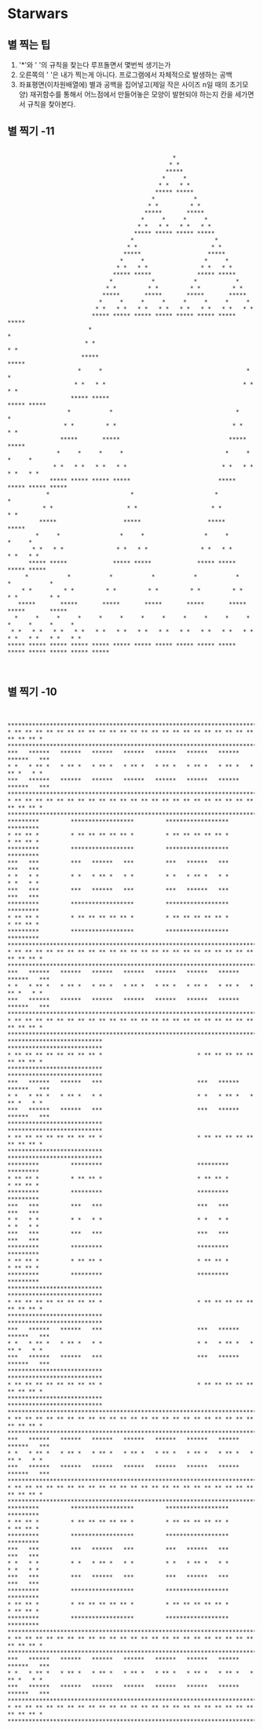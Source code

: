 # Starwars
## 별 찍는 팁
1. '*'와 ' '의 규칙을 찾는다 루프돌면서 몇번씩 생기는가
2. 오른쪽의 ' '은 내가 찍는게 아니다. 프로그램에서 자체적으로 발생하는 공백
3. 좌표평면(이차원배열에) 별과 공백을 집어넣고(제일 작은 사이즈 n일 때의 초기모양) 재귀함수를 통해서 어느점에서 만들어놓은 모양이 발현되야 하는지 칸을 세가면서 규칙을 찾아본다.


## 별 찍기 -11
<pre>
  <code>
                                               *
                                              * *
                                             *****
                                            *     *
                                           * *   * *
                                          ***** *****
                                         *           *
                                        * *         * *
                                       *****       *****
                                      *     *     *     *
                                     * *   * *   * *   * *
                                    ***** ***** ***** *****
                                   *                       *
                                  * *                     * *
                                 *****                   *****
                                *     *                 *     *
                               * *   * *               * *   * *
                              ***** *****             ***** *****
                             *           *           *           *
                            * *         * *         * *         * *
                           *****       *****       *****       *****
                          *     *     *     *     *     *     *     *
                         * *   * *   * *   * *   * *   * *   * *   * *
                        ***** ***** ***** ***** ***** ***** ***** *****
                       *                                               *
                      * *                                             * *
                     *****                                           *****
                    *     *                                         *     *
                   * *   * *                                       * *   * *
                  ***** *****                                     ***** *****
                 *           *                                   *           *
                * *         * *                                 * *         * *
               *****       *****                               *****       *****
              *     *     *     *                             *     *     *     *
             * *   * *   * *   * *                           * *   * *   * *   * *
            ***** ***** ***** *****                         ***** ***** ***** *****
           *                       *                       *                       *
          * *                     * *                     * *                     * *
         *****                   *****                   *****                   *****
        *     *                 *     *                 *     *                 *     *
       * *   * *               * *   * *               * *   * *               * *   * *
      ***** *****             ***** *****             ***** *****             ***** *****
     *           *           *           *           *           *           *           *
    * *         * *         * *         * *         * *         * *         * *         * *
   *****       *****       *****       *****       *****       *****       *****       *****
  *     *     *     *     *     *     *     *     *     *     *     *     *     *     *     *
 * *   * *   * *   * *   * *   * *   * *   * *   * *   * *   * *   * *   * *   * *   * *   * *
***** ***** ***** ***** ***** ***** ***** ***** ***** ***** ***** ***** ***** ***** ***** *****
  
  </code>
</pre>

## 별 찍기 -10

<pre>
  <code>
  
*********************************************************************************
* ** ** ** ** ** ** ** ** ** ** ** ** ** ** ** ** ** ** ** ** ** ** ** ** ** ** *
*********************************************************************************
***   ******   ******   ******   ******   ******   ******   ******   ******   ***
* *   * ** *   * ** *   * ** *   * ** *   * ** *   * ** *   * ** *   * ** *   * *
***   ******   ******   ******   ******   ******   ******   ******   ******   ***
*********************************************************************************
* ** ** ** ** ** ** ** ** ** ** ** ** ** ** ** ** ** ** ** ** ** ** ** ** ** ** *
*********************************************************************************
*********         ******************         ******************         *********
* ** ** *         * ** ** ** ** ** *         * ** ** ** ** ** *         * ** ** *
*********         ******************         ******************         *********
***   ***         ***   ******   ***         ***   ******   ***         ***   ***
* *   * *         * *   * ** *   * *         * *   * ** *   * *         * *   * *
***   ***         ***   ******   ***         ***   ******   ***         ***   ***
*********         ******************         ******************         *********
* ** ** *         * ** ** ** ** ** *         * ** ** ** ** ** *         * ** ** *
*********         ******************         ******************         *********
*********************************************************************************
* ** ** ** ** ** ** ** ** ** ** ** ** ** ** ** ** ** ** ** ** ** ** ** ** ** ** *
*********************************************************************************
***   ******   ******   ******   ******   ******   ******   ******   ******   ***
* *   * ** *   * ** *   * ** *   * ** *   * ** *   * ** *   * ** *   * ** *   * *
***   ******   ******   ******   ******   ******   ******   ******   ******   ***
*********************************************************************************
* ** ** ** ** ** ** ** ** ** ** ** ** ** ** ** ** ** ** ** ** ** ** ** ** ** ** *
*********************************************************************************
***************************                           ***************************
* ** ** ** ** ** ** ** ** *                           * ** ** ** ** ** ** ** ** *
***************************                           ***************************
***   ******   ******   ***                           ***   ******   ******   ***
* *   * ** *   * ** *   * *                           * *   * ** *   * ** *   * *
***   ******   ******   ***                           ***   ******   ******   ***
***************************                           ***************************
* ** ** ** ** ** ** ** ** *                           * ** ** ** ** ** ** ** ** *
***************************                           ***************************
*********         *********                           *********         *********
* ** ** *         * ** ** *                           * ** ** *         * ** ** *
*********         *********                           *********         *********
***   ***         ***   ***                           ***   ***         ***   ***
* *   * *         * *   * *                           * *   * *         * *   * *
***   ***         ***   ***                           ***   ***         ***   ***
*********         *********                           *********         *********
* ** ** *         * ** ** *                           * ** ** *         * ** ** *
*********         *********                           *********         *********
***************************                           ***************************
* ** ** ** ** ** ** ** ** *                           * ** ** ** ** ** ** ** ** *
***************************                           ***************************
***   ******   ******   ***                           ***   ******   ******   ***
* *   * ** *   * ** *   * *                           * *   * ** *   * ** *   * *
***   ******   ******   ***                           ***   ******   ******   ***
***************************                           ***************************
* ** ** ** ** ** ** ** ** *                           * ** ** ** ** ** ** ** ** *
***************************                           ***************************
*********************************************************************************
* ** ** ** ** ** ** ** ** ** ** ** ** ** ** ** ** ** ** ** ** ** ** ** ** ** ** *
*********************************************************************************
***   ******   ******   ******   ******   ******   ******   ******   ******   ***
* *   * ** *   * ** *   * ** *   * ** *   * ** *   * ** *   * ** *   * ** *   * *
***   ******   ******   ******   ******   ******   ******   ******   ******   ***
*********************************************************************************
* ** ** ** ** ** ** ** ** ** ** ** ** ** ** ** ** ** ** ** ** ** ** ** ** ** ** *
*********************************************************************************
*********         ******************         ******************         *********
* ** ** *         * ** ** ** ** ** *         * ** ** ** ** ** *         * ** ** *
*********         ******************         ******************         *********
***   ***         ***   ******   ***         ***   ******   ***         ***   ***
* *   * *         * *   * ** *   * *         * *   * ** *   * *         * *   * *
***   ***         ***   ******   ***         ***   ******   ***         ***   ***
*********         ******************         ******************         *********
* ** ** *         * ** ** ** ** ** *         * ** ** ** ** ** *         * ** ** *
*********         ******************         ******************         *********
*********************************************************************************
* ** ** ** ** ** ** ** ** ** ** ** ** ** ** ** ** ** ** ** ** ** ** ** ** ** ** *
*********************************************************************************
***   ******   ******   ******   ******   ******   ******   ******   ******   ***
* *   * ** *   * ** *   * ** *   * ** *   * ** *   * ** *   * ** *   * ** *   * *
***   ******   ******   ******   ******   ******   ******   ******   ******   ***
*********************************************************************************
* ** ** ** ** ** ** ** ** ** ** ** ** ** ** ** ** ** ** ** ** ** ** ** ** ** ** *
*********************************************************************************
  </code>
</pre>
